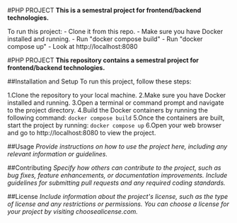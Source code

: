#PHP PROJECT
**This is a semestral project for frontend/backend technologies.**

To run this project: - Clone it from this repo. - Make sure you have Docker installed and running. - Run "docker compose build" - Run "docker compose up" - Look at http://localhost:8080

#PHP PROJECT
**This repository contains a semestral project for frontend/backend technologies.**

##Installation and Setup
To run this project, follow these steps:

1.Clone the repository to your local machine.
2.Make sure you have Docker installed and running.
3.Open a terminal or command prompt and navigate to the project directory.
4.Build the Docker containers by running the following command:
`docker compose build`
5.Once the containers are built, start the project by running:
`docker compose up`
6.Open your web browser and go to http://localhost:8080 to view the project.

##Usage
_Provide instructions on how to use the project here, including any relevant information or guidelines._

##Contributing
_Specify how others can contribute to the project, such as bug fixes, feature enhancements, or documentation improvements. Include guidelines for submitting pull requests and any required coding standards._

##License
_Include information about the project's license, such as the type of license and any restrictions or permissions. You can choose a license for your project by visiting choosealicense.com._
